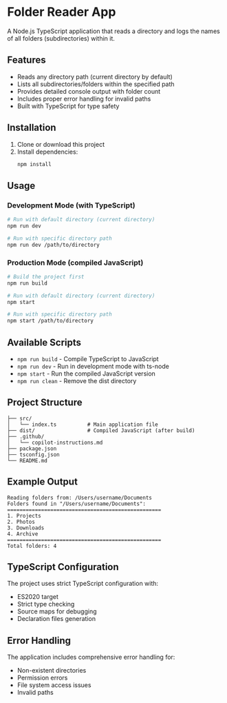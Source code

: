# Folder Reader App

A Node.js TypeScript application that reads a directory and logs the names of all folders (subdirectories) within it.

## Features

- Reads any directory path (current directory by default)
- Lists all subdirectories/folders within the specified path
- Provides detailed console output with folder count
- Includes proper error handling for invalid paths
- Built with TypeScript for type safety

## Installation

1. Clone or download this project
2. Install dependencies:
   ```bash
   npm install
   ```

## Usage

### Development Mode (with TypeScript)
```bash
# Run with default directory (current directory)
npm run dev

# Run with specific directory path
npm run dev /path/to/directory
```

### Production Mode (compiled JavaScript)
```bash
# Build the project first
npm run build

# Run with default directory (current directory)
npm start

# Run with specific directory path
npm start /path/to/directory
```

## Available Scripts

- `npm run build` - Compile TypeScript to JavaScript
- `npm run dev` - Run in development mode with ts-node
- `npm start` - Run the compiled JavaScript version
- `npm run clean` - Remove the dist directory

## Project Structure

```
├── src/
│   └── index.ts          # Main application file
├── dist/                 # Compiled JavaScript (after build)
├── .github/
│   └── copilot-instructions.md
├── package.json
├── tsconfig.json
└── README.md
```

## Example Output

```
Reading folders from: /Users/username/Documents
Folders found in "/Users/username/Documents":
==================================================
1. Projects
2. Photos
3. Downloads
4. Archive
==================================================
Total folders: 4
```

## TypeScript Configuration

The project uses strict TypeScript configuration with:
- ES2020 target
- Strict type checking
- Source maps for debugging
- Declaration files generation

## Error Handling

The application includes comprehensive error handling for:
- Non-existent directories
- Permission errors
- File system access issues
- Invalid paths
